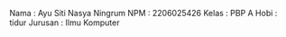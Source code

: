 Nama    : Ayu Siti Nasya Ningrum
NPM     : 2206025426
Kelas   : PBP A
Hobi    : tidur
Jurusan : Ilmu Komputer